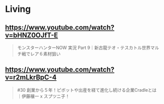 # Living

## https://www.youtube.com/watch?v=bHNZ0OJfT-E

> モンスターハンターNOW 実況 Part 9｜新古龍テオ・テスカトル世界マルチ戦でレア６素材狙い

## https://www.youtube.com/watch?v=r2mLkrBpC-4

> #30 創業から５年！ピボットや出産を経て進化し続ける企業Cradleとは｜伊藤穰一 x スプツニ子！
